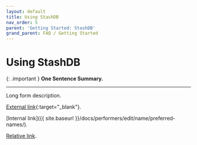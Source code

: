 ```yaml
---
layout: default
title: Using StashDB
nav_order: 5
parent: 'Getting Started: StashDB'
grand_parent: FAQ / Getting Started
---
```


# Using StashDB

{: .important }
**One Sentence Summary.**

---

Long form description.

[External link](https://stashdb.org/performers/fbd10ce7-3209-4788-b84f-3a2ec1b19326){:target="_blank"}.

[Internal link]({{ site.baseurl }}/docs/performers/edit/name/preferred-names/).

[Relative link](../jav-names/).

